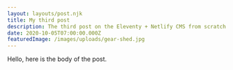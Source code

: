 ```yaml
---
layout: layouts/post.njk
title: My third post
description: The third post on the Eleventy + Netlify CMS from scratch blog
date: 2020-10-05T07:00:00.000Z
featuredImage: /images/uploads/gear-shed.jpg
---
```

Hello, here is the body of the post.